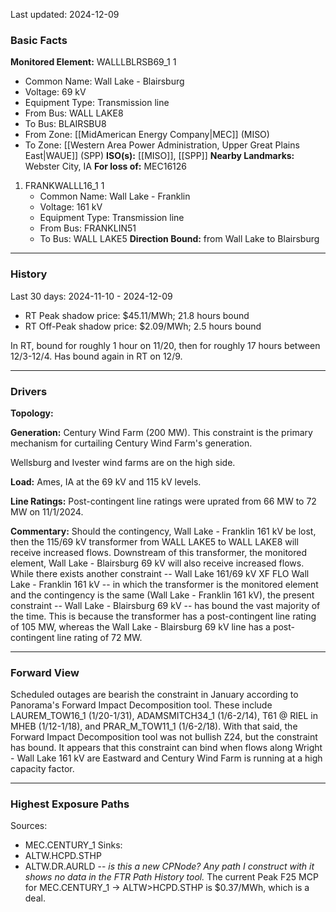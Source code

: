 Last updated: 2024-12-09
### Basic Facts
**Monitored Element:** WALLLBLRSB69_1 1
- Common Name: Wall Lake - Blairsburg
- Voltage: 69 kV
- Equipment Type: Transmission line
- From Bus: WALL LAKE8
- To Bus: BLAIRSBU8
- From Zone: [[MidAmerican Energy Company|MEC]] (MISO)
- To Zone: [[Western Area Power Administration, Upper Great Plains East|WAUE]] (SPP)
**ISO(s):** [[MISO]], [[SPP]]
**Nearby Landmarks:** Webster City, IA
**For loss of:** MEC16126
1. FRANKWALLL16_1 1
    - Common Name: Wall Lake - Franklin
    - Voltage: 161 kV
	- Equipment Type: Transmission line
    - From Bus: FRANKLIN51
    - To Bus: WALL LAKE5
**Direction Bound:** from Wall Lake to Blairsburg
---
### History
Last 30 days: 2024-11-10 - 2024-12-09
- RT Peak shadow price: $45.11/MWh; 21.8 hours bound
- RT Off-Peak shadow price: $2.09/MWh; 2.5 hours bound

In RT, bound for roughly 1 hour on 11/20, then for roughly 17 hours between 12/3-12/4. Has bound again in RT on 12/9.

---
### Drivers
**Topology:**

**Generation:**
Century Wind Farm (200 MW). This constraint is the primary mechanism for curtailing Century Wind Farm's generation.

Wellsburg and Ivester wind farms are on the high side.

**Load:**
Ames, IA at the 69 kV and 115 kV levels.

**Line Ratings:**
Post-contingent line ratings were uprated from 66 MW to 72 MW on 11/1/2024.

**Commentary:**
Should the contingency, Wall Lake - Franklin 161 kV be lost, then the 115/69 kV transformer from WALL LAKE5 to WALL LAKE8 will receive increased flows. Downstream of this transformer, the monitored element, Wall Lake - Blairsburg 69 kV will also receive increased flows. While there exists another constraint -- Wall Lake 161/69 kV XF FLO Wall Lake - Franklin 161 kV -- in which the transformer is the monitored element and the contingency is the same (Wall Lake - Franklin 161 kV), the present constraint -- Wall Lake - Blairsburg 69 kV -- has bound the vast majority of the time. This is because the transformer has a post-contingent line rating of 105 MW, whereas the Wall Lake - Blairsburg 69 kV line has a post-contingent line rating of 72 MW.

---
### Forward View
Scheduled outages are bearish the constraint in January according to Panorama's Forward Impact Decomposition tool. These include LAUREM_TOW16_1 (1/20-1/31), ADAMSMITCH34_1 (1/6-2/14), T61 @ RIEL in MHEB (1/12-1/18), and PRAR_M_TOW11_1 (1/6-2/18). With that said, the Forward Impact Decomposition tool was not bullish Z24, but the constraint has bound. It appears that this constraint can bind when flows along Wright - Wall Lake 161 kV are Eastward and Century Wind Farm is running at a high capacity factor.

---
### Highest Exposure Paths
Sources:
- MEC.CENTURY_1
Sinks:
- ALTW.HCPD.STHP
- ALTW.DR.AURLD -- *is this a new CPNode? Any path I construct with it shows no data in the FTR Path History tool.*
The current Peak F25 MCP for MEC.CENTURY_1 -> ALTW>HCPD.STHP is $0.37/MWh, which is a deal.